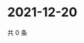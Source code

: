 # 2021-12-20

共 0 条

<!-- BEGIN WEIBO -->
<!-- 最后更新时间 Mon Dec 20 2021 12:12:09 GMT+0800 (China Standard Time) -->

<!-- END WEIBO -->
